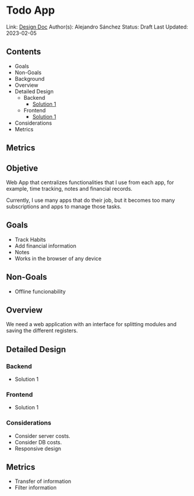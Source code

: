 # Todo App
Link: [Design Doc]()
Author(s): Alejandro Sánchez
Status: Draft
Last Updated: 2023-02-05

## Contents
* Goals
* Non-Goals
* Background
* Overview
* Detailed Design
  * Backend
    * [Solution 1](Solutions/Backend-One.md)
  * Frontend
    * [Solution 1](Solutions/Front-One.md)
* Considerations
* Metrics

## Metrics

## Objetive
Web App that centralizes functionalities that I use from each app, for example, time tracking, notes and financial records.

Currently, I use many apps that do their job, but it becomes too many subscriptions and apps to manage those tasks.

## Goals
* Track Habits
* Add financial information
* Notes
* Works in the browser of any device

## Non-Goals
* Offline funcionability

## Overview
We need a web application with an interface for splitting modules and saving the different registers.


## Detailed Design

### Backend
* Solution 1

### Frontend
* Solution 1

### Considerations
* Consider server costs.
* Consider DB costs.
* Responsive design
  
## Metrics
* Transfer of information
* Filter information